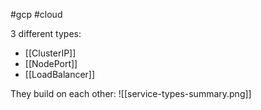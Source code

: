 #gcp #cloud

3 different types:
- [[ClusterIP]]
- [[NodePort]]
- [[LoadBalancer]]

They build on each other:
![[service-types-summary.png]]